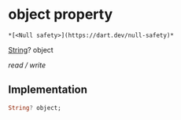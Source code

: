 


# object property




    *[<Null safety>](https://dart.dev/null-safety)*


[String](https://api.flutter.dev/flutter/dart-core/String-class.html)? object
  
_read / write_






## Implementation

```dart
String? object;


```







